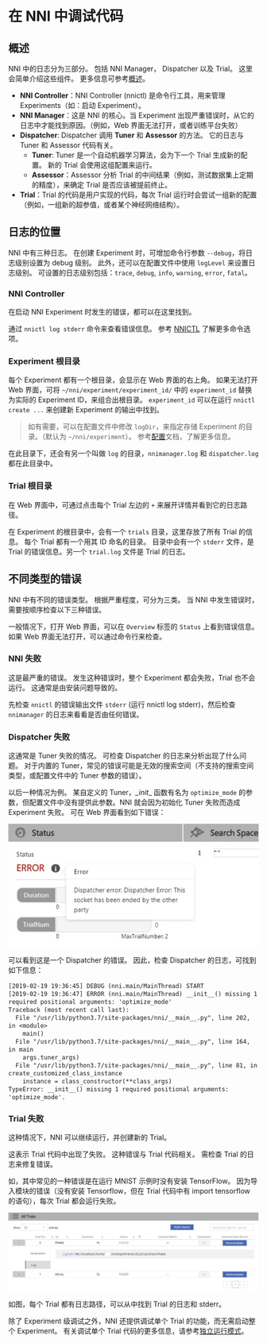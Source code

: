 # **在 NNI 中调试代码**

## 概述

NNI 中的日志分为三部分。 包括 NNI Manager， Dispatcher 以及 Trial。 这里会简单介绍这些组件。 更多信息可参考[概述](../Overview.md)。

- **NNI Controller**：NNI Controller (nnictl) 是命令行工具，用来管理 Experiments（如：启动 Experiment）。
- **NNI Manager**：这是 NNI 的核心。当 Experiment 出现严重错误时，从它的日志中才能找到原因。（例如，Web 界面无法打开，或者训练平台失败）
- **Dispatcher**: Dispatcher 调用 **Tuner** 和 **Assessor** 的方法。 它的日志与 Tuner 和 Assessor 代码有关。 
    - **Tuner**: Tuner 是一个自动机器学习算法，会为下一个 Trial 生成新的配置。 新的 Trial 会使用这组配置来运行。
    - **Assessor**：Assessor 分析 Trial 的中间结果（例如，测试数据集上定期的精度），来确定 Trial 是否应该被提前终止。
- **Trial**：Trial 的代码是用户实现的代码，每次 Trial 运行时会尝试一组新的配置（例如，一组新的超参值，或者某个神经网络结构）。

## 日志的位置

NNI 中有三种日志。 在创建 Experiment 时，可增加命令行参数 `--debug`，将日志级别设置为 debug 级别。 此外，还可以在配置文件中使用 `logLevel` 来设置日志级别。 可设置的日志级别包括：`trace`, `debug`, `info`, `warning`, `error`, `fatal`。

### NNI Controller

在启动 NNI Experiment 时发生的错误，都可以在这里找到。

通过 `nnictl log stderr` 命令来查看错误信息。 参考 [NNICTL](Nnictl.md) 了解更多命令选项。

### Experiment 根目录

每个 Experiment 都有一个根目录，会显示在 Web 界面的右上角。 如果无法打开 Web 界面，可将 `~/nni/experiment/experiment_id/` 中的 `experiment_id` 替换为实际的 Experiment ID，来组合出根目录。 `experiment_id` 可以在运行 `nnictl create ...` 来创建新 Experiment 的输出中找到。

> 如有需要，可以在配置文件中修改 `logDir`，来指定存储 Experiment 的目录。（默认为 `~/nni/experiment`）。 参考[配置](ExperimentConfig.md)文档，了解更多信息。

在此目录下，还会有另一个叫做 `log` 的目录，`nnimanager.log` 和 `dispatcher.log` 都在此目录中。

### Trial 根目录

在 Web 界面中，可通过点击每个 Trial 左边的 `+` 来展开详情并看到它的日志路径。

在 Experiment 的根目录中，会有一个 `trials` 目录，这里存放了所有 Trial 的信息。 每个 Trial 都有一个用其 ID 命名的目录。 目录中会有一个 `stderr` 文件，是 Trial 的错误信息。另一个 `trial.log` 文件是 Trial 的日志。

## 不同类型的错误

NNI 中有不同的错误类型。 根据严重程度，可分为三类。 当 NNI 中发生错误时，需要按顺序检查以下三种错误。

一般情况下，打开 Web 界面，可以在 `Overview` 标签的 `Status` 上看到错误信息。 如果 Web 界面无法打开，可以通过命令行来检查。

### **NNI** 失败

这是最严重的错误。 发生这种错误时，整个 Experiment 都会失败，Trial 也不会运行。 这通常是由安装问题导致的。

先检查 `nnictl` 的错误输出文件 `stderr` (运行 nnictl log stderr)，然后检查 `nnimanager` 的日志来看看是否由任何错误。

### **Dispatcher** 失败

这通常是 Tuner 失败的情况。 可检查 Dispatcher 的日志来分析出现了什么问题。 对于内置的 Tuner，常见的错误可能是无效的搜索空间（不支持的搜索空间类型，或配置文件中的 Tuner 参数的错误）。

以后一种情况为例。 某自定义的 Tuner，*\_init*\_ 函数有名为 `optimize_mode` 的参数，但配置文件中没有提供此参数。NNI 就会因为初始化 Tuner 失败而造成 Experiment 失败。 可在 Web 界面看到如下错误：

![](../../img/dispatcher_error.jpg)

可以看到这是一个 Dispatcher 的错误。 因此，检查 Dispatcher 的日志，可找到如下信息：

    [2019-02-19 19:36:45] DEBUG (nni.main/MainThread) START
    [2019-02-19 19:36:47] ERROR (nni.main/MainThread) __init__() missing 1 required positional arguments: 'optimize_mode'
    Traceback (most recent call last):
      File "/usr/lib/python3.7/site-packages/nni/__main__.py", line 202, in <module>
        main()
      File "/usr/lib/python3.7/site-packages/nni/__main__.py", line 164, in main
        args.tuner_args)
      File "/usr/lib/python3.7/site-packages/nni/__main__.py", line 81, in create_customized_class_instance
        instance = class_constructor(**class_args)
    TypeError: __init__() missing 1 required positional arguments: 'optimize_mode'.
    

### **Trial** 失败

这种情况下，NNI 可以继续运行，并创建新的 Trial。

这表示 Trial 代码中出现了失败。 这种错误与 Trial 代码相关。 需检查 Trial 的日志来修复错误。

如，其中常见的一种错误是在运行 MNIST 示例时没有安装 TensorFlow。 因为导入模块的错误（没有安装 Tensorflow，但在 Trial 代码中有 import tensorflow 的语句），每次 Trial 都会运行失败。

![](../../img/trial_error.jpg)

如图，每个 Trial 都有日志路径，可以从中找到 Trial 的日志和 stderr。

除了 Experiment 级调试之外，NNI 还提供调试单个 Trial 的功能，而无需启动整个 Experiment。 有关调试单个 Trial 代码的更多信息，请参考[独立运行模式](../TrialExample/Trials.md#standalone-mode-for-debug)。